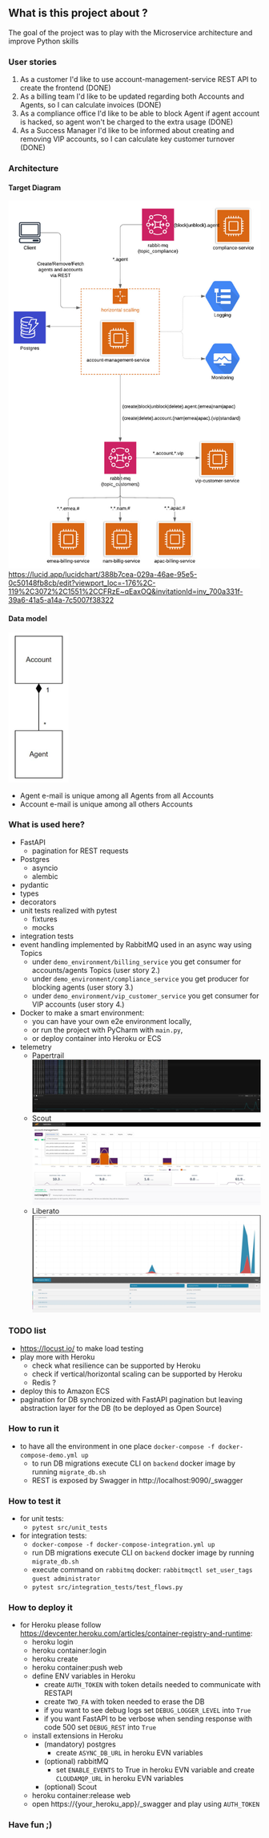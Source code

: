 ## What is this project about ?

The goal of the project was to play with the Microservice architecture and improve Python skills 

### User stories

1. As a customer I'd like to use account-management-service REST API to create the frontend (DONE)
2. As a billing team I'd like to be updated regarding both Accounts and Agents, so I can calculate invoices (DONE)
3. As a compliance office I'd like to be able to block Agent if agent account is hacked, so agent won't be charged to the extra usage (DONE)
4. As a Success Manager I'd like to be informed about creating and removing VIP accounts, so I can calculate key customer turnover (DONE)

### Architecture

#### Target Diagram
![Papertrail](doc/arch.jpeg)
https://lucid.app/lucidchart/388b7cea-029a-46ae-95e5-0c50148fb8cb/edit?viewport_loc=-176%2C-119%2C3072%2C1551%2CCFRzE~qEaxOQ&invitationId=inv_700a331f-39a6-41a5-a14a-7c5007f38322

#### Data model
<img src="doc/data.JPG" height="300"></img>
- Agent e-mail is unique among all Agents from all Accounts
- Account e-mail is unique among all others Accounts 

### What is used here?
- FastAPI
  - pagination for REST requests
- Postgres
  - asyncio
  - alembic
- pydantic
- types
- decorators
- unit tests realized with pytest
  - fixtures
  - mocks
- integration tests
- event handling implemented by RabbitMQ used in an async way using Topics
  - under `demo_environment/billing_service` you get consumer for accounts/agents Topics (user story 2.)
  - under `demo_environment/compliance_service` you get producer for blocking agents (user story 3.)
  - under `demo_environment/vip_customer_service` you get consumer for VIP accounts (user story 4.)
- Docker to make a smart environment: 
  - you can have your own e2e environment locally, 
  - or run the project with PyCharm with `main.py`, 
  - or deploy container into Heroku or ECS
- telemetry
   - Papertrail ![Papertrail](doc/papertrail.JPG) 
   - Scout ![Scout](doc/scout.JPG) 
   - Liberato ![Liberato](doc/liberato.JPG) 

### TODO list
- https://locust.io/ to make load testing
- play more with Heroku
  - check what resilience can be supported by Heroku
  - check if vertical/horizontal scaling can be supported by Heroku
  - Redis ?
- deploy this to Amazon ECS
- pagination for DB synchronized with FastAPI pagination but leaving abstraction layer for the DB (to be deployed as Open Source)

### How to run it
- to have all the environment in one place `docker-compose -f docker-compose-demo.yml up`
  - to run DB migrations execute CLI on `backend` docker image by running `migrate_db.sh`
  - REST is exposed by Swagger in http://localhost:9090/_swagger

### How to test it
- for unit tests: 
  - `pytest src/unit_tests`
- for integration tests: 
  - `docker-compose -f docker-compose-integration.yml up`
  - run DB migrations execute CLI on `backend` docker image by running `migrate_db.sh`
  - execute command on `rabbitmq` docker: `rabbitmqctl set_user_tags guest administrator`
  - `pytest src/integration_tests/test_flows.py`


### How to deploy it
- for Heroku please follow https://devcenter.heroku.com/articles/container-registry-and-runtime:
  - heroku login
  - heroku container:login
  - heroku create
  - heroku container:push web
  - define ENV variables in Heroku
       - create `AUTH_TOKEN` with token details needed to communicate with RESTAPI
       - create `TWO_FA` with token needed to erase the DB
       - if you want to see debug logs set `DEBUG_LOGGER_LEVEL` into  `True`
       - if you want FastAPI to be verbose when sending response with code 500 set `DEBUG_REST` into `True`
  - install extensions in Heroku
    - (mandatory) postgres
       - create `ASYNC_DB_URL` in heroku EVN variables
    - (optional) rabbitMQ
       - set `ENABLE_EVENTS` to True in heroku EVN variable and create `CLOUDAMQP_URL` in heroku EVN variables 
    - (optional) Scout
  - heroku container:release web
  - open https://{your_heroku_app}/_swagger and play using `AUTH_TOKEN`
  
### Have fun ;)